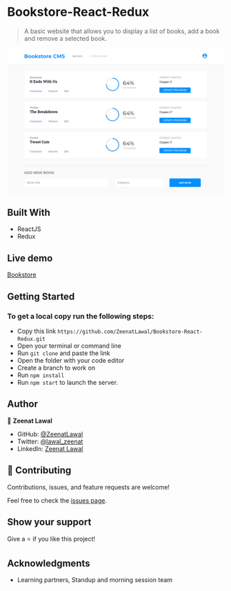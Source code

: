 # Bookstore-React-Redux
> A basic website that allows you to display a list of books, add a book and remove a selected book.


![screenshot](./bookstore.png)
## Built With

- ReactJS
- Redux

## Live demo

[Bookstore](https://zeenatlawal.github.io/Bookstore-React-Redux/)

## Getting Started

### To get a local copy run the following steps:

- Copy this link `https://github.com/ZeenatLawal/Bookstore-React-Redux.git`
- Open your terminal or command line
- Run `git clone` and paste the link
- Open the folder with your code editor
- Create a branch to work on
- Run `npm install`
- Run `npm start` to launch the server.

## Author

👤 **Zeenat Lawal**

- GitHub: [@ZeenatLawal](https://github.com/ZeenatLawal)
- Twitter: [@lawal_zeenat](https://twitter.com/lawal_zeenat)
- LinkedIn: [Zeenat Lawal](https://www.linkedin.com/in/zeenatlawal/)

## 🤝 Contributing

Contributions, issues, and feature requests are welcome!

Feel free to check the [issues page](https://github.com/ZeenatLawal/Bookstore-React-Redux/issues).

## Show your support

Give a ⭐️ if you like this project!

## Acknowledgments

- Learning partners, Standup and morning session team
